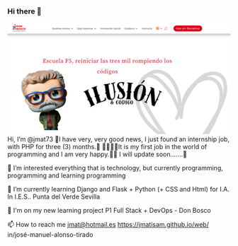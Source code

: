 ### Hi there 👋

<!--
**jmatisam/jmatisam** is a ✨ _special_ ✨ repository because its `README.md` (this file) appears on your GitHub profile.

Here are some ideas to get you started: comentarios

- 🔭 I’m currently working on ...
- 🌱 I’m currently learning ...
- 👯 I’m looking to collaborate on ...
- 🤔 I’m looking for help with ...
- 💬 Ask me about ...
- 📫 How to reach me: ...
- 😄 Pronouns: ...
- ⚡ Fun fact: ...
-->
![ilu](https://github.com/jmatisam/Welcome-Git/blob/main/Recursos/Ilusi%C3%B3n.png)
Hi, I’m @jmat73 🎉I have very, very good news, I just found an internship job, with PHP for three (3) months.🎊 💼👨🏻‍💻It is my first job in the world of programming and I am very happy.🍾🥂 I will update soon.......🤔

👀 I’m interested everything that is technology, but currently programming, programming and learning programming

🌱 I’m currently learning Django and Flask + Python (+ CSS and Html) for I.A. In I.E.S.. Punta del Verde Sevilla

💞️ I'm on my new learning project P1 Full Stack + DevOps - Don Bosco

📫 How to reach me jmat@hotmail.es 
https://jmatisam.github.io/web/
in/josé-manuel-alonso-tirado
